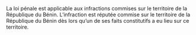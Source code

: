 La loi pénale est applicable aux infractions commises sur le territoire de la République du Bénin.
L’infraction est réputée commise sur le territoire de la République du Bénin dès lors qu’un de ses faits constitutifs a eu lieu sur ce territoire.